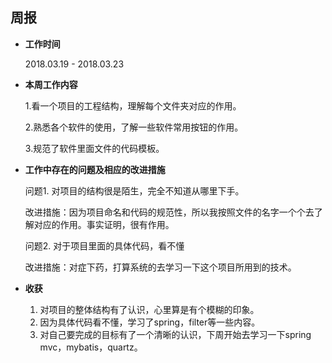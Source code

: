 ## 周报

* **工作时间**

	2018.03.19 - 2018.03.23

* **本周工作内容**

	1.看一个项目的工程结构，理解每个文件夹对应的作用。

	2.熟悉各个软件的使用，了解一些软件常用按钮的作用。

	3.规范了软件里面文件的代码模板。

* **工作中存在的问题及相应的改进措施**

	问题1.	对项目的结构很是陌生，完全不知道从哪里下手。

	改进措施：因为项目命名和代码的规范性，所以我按照文件的名字一个个去了解对应的作用。事实证明，很有作用。

	问题2.	对于项目里面的具体代码，看不懂
	
	改进措施：对症下药，打算系统的去学习一下这个项目所用到的技术。
		


* **收获**

	1.	对项目的整体结构有了认识，心里算是有个模糊的印象。
	2.	因为具体代码看不懂，学习了spring，filter等一些内容。
	3.	对自己要完成的目标有了一个清晰的认识，下周开始去学习一下spring mvc，mybatis，quartz。
	